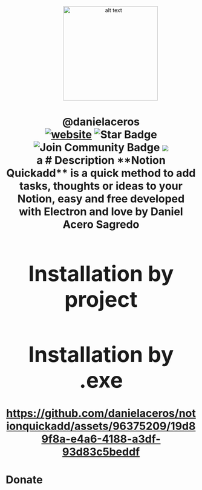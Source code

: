 <html>
<div align="center">
<img src="https://upload.wikimedia.org/wikipedia/commons/thumb/e/e9/Notion-logo.svg/1200px-Notion-logo.svg.png" style="margin-left:10%;" alt="alt text" width="250" height="250"></img>
</div>
<h1 align="center">@danielaceros
<div align="center">
<a href=https://github.com/danielaceros><img src="https://img.shields.io/static/v1?label=&labelColor=505050&message=@danielaceros&color=%230076D6&style=flat&logo=google-chrome&logoColor=%230076D6" alt="website"/></a>
<img src="https://img.shields.io/github/followers/danielaceros?style=social" alt="Star Badge"/>
<a><img src="https://img.shields.io/github/last-commit/danielaceros/notionquickadd" alt="Join Community Badge"/></a>
<a><img src="https://img.shields.io/github/repo-size/danielaceros/notionquickadd" />
</div>
</html>
a
# Description
**Notion Quickadd** is a quick method to add tasks, thoughts or ideas to your Notion, easy and free developed with Electron and love by Daniel Acero Sagredo

# Installation by project


# Installation by .exe
https://github.com/danielaceros/notionquickadd/assets/96375209/19d89f8a-e4a6-4188-a3df-93d83c5beddf

# Donate
